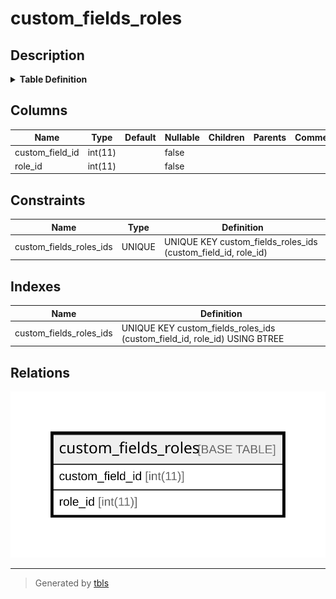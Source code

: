 # custom_fields_roles

## Description

<details>
<summary><strong>Table Definition</strong></summary>

```sql
CREATE TABLE `custom_fields_roles` (
  `custom_field_id` int(11) NOT NULL,
  `role_id` int(11) NOT NULL,
  UNIQUE KEY `custom_fields_roles_ids` (`custom_field_id`,`role_id`)
) ENGINE=InnoDB DEFAULT CHARSET=latin1
```

</details>

## Columns

| Name | Type | Default | Nullable | Children | Parents | Comment |
| ---- | ---- | ------- | -------- | -------- | ------- | ------- |
| custom_field_id | int(11) |  | false |  |  |  |
| role_id | int(11) |  | false |  |  |  |

## Constraints

| Name | Type | Definition |
| ---- | ---- | ---------- |
| custom_fields_roles_ids | UNIQUE | UNIQUE KEY custom_fields_roles_ids (custom_field_id, role_id) |

## Indexes

| Name | Definition |
| ---- | ---------- |
| custom_fields_roles_ids | UNIQUE KEY custom_fields_roles_ids (custom_field_id, role_id) USING BTREE |

## Relations

![er](custom_fields_roles.svg)

---

> Generated by [tbls](https://github.com/k1LoW/tbls)
